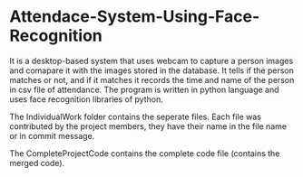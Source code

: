 # Attendace-System-Using-Face-Recognition

It is a desktop-based system that uses webcam to capture a person images and comapare it with the images stored in the database. It tells if the person matches or not, and if it matches it records the time and name of the person in csv file of attendance. The program is written in python language and uses face recognition libraries of python.


The IndividualWork folder contains the seperate files. Each file was contributed by the project members, they have their name in the file name or in commit message.

The CompleteProjectCode contains the complete code file (contains the merged code).
